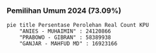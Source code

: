### Pemilihan Umum 2024 (73.09%)

```mermaid
pie title Persentase Perolehan Real Count KPU
    "ANIES - MUHAIMIN" : 24120866
    "PRABOWO - GIBRAN" : 58389938
    "GANJAR - MAHFUD MD" : 16923166
```
